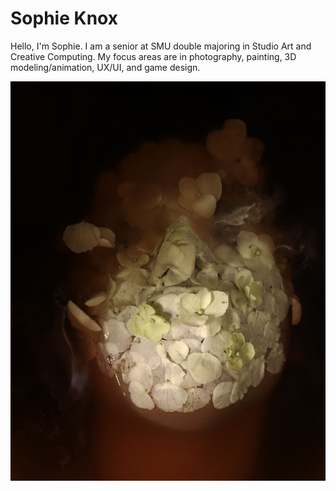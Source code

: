 # Sophie Knox
Hello, I'm Sophie. I am a senior at SMU double majoring in Studio Art and Creative Computing. My focus areas are in photography, painting, 3D modeling/animation, UX/UI, and game design.

![Drifting](./Drifting.jpg)
